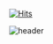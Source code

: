 

[![Hits](https://hits.seeyoufarm.com/api/count/incr/badge.svg?url=https%3A%2F%2Fgithub.com%2Flimajin&count_bg=%23D2C6FF&title_bg=%23FF4082&icon=&icon_color=%23E7E7E7&title=hits&edge_flat=false)](https://hits.seeyoufarm.com)

![header](https://capsule-render.vercel.app/api?type=Cylinder&color=auto&height=100&section=header&text=IMAGINE%20WORLD&fontSize=70)




